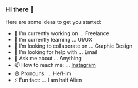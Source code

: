 ### Hi there 👋


Here are some ideas to get you started:

- 🔭 I’m currently working on ... Freelance
- 🌱 I’m currently learning ... UI/UX
- 👯 I’m looking to collaborate on ... Graphic Design
- 🤔 I’m looking for help with ... Email
- 💬 Ask me about ... Anything
- 📫 How to reach me: ... [Instagram](http://instagram.com/terfirman)
- 😄 Pronouns: ... He/Him
- ⚡ Fun fact: ... I am  half Alien

